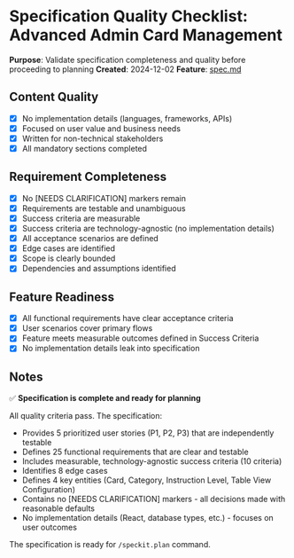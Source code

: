 # Specification Quality Checklist: Advanced Admin Card Management

**Purpose**: Validate specification completeness and quality before proceeding to planning
**Created**: 2024-12-02
**Feature**: [spec.md](../spec.md)

## Content Quality

- [x] No implementation details (languages, frameworks, APIs)
- [x] Focused on user value and business needs
- [x] Written for non-technical stakeholders
- [x] All mandatory sections completed

## Requirement Completeness

- [x] No [NEEDS CLARIFICATION] markers remain
- [x] Requirements are testable and unambiguous
- [x] Success criteria are measurable
- [x] Success criteria are technology-agnostic (no implementation details)
- [x] All acceptance scenarios are defined
- [x] Edge cases are identified
- [x] Scope is clearly bounded
- [x] Dependencies and assumptions identified

## Feature Readiness

- [x] All functional requirements have clear acceptance criteria
- [x] User scenarios cover primary flows
- [x] Feature meets measurable outcomes defined in Success Criteria
- [x] No implementation details leak into specification

## Notes

✅ **Specification is complete and ready for planning**

All quality criteria pass. The specification:
- Provides 5 prioritized user stories (P1, P2, P3) that are independently testable
- Defines 25 functional requirements that are clear and testable
- Includes measurable, technology-agnostic success criteria (10 criteria)
- Identifies 8 edge cases
- Defines 4 key entities (Card, Category, Instruction Level, Table View Configuration)
- Contains no [NEEDS CLARIFICATION] markers - all decisions made with reasonable defaults
- No implementation details (React, database types, etc.) - focuses on user outcomes

The specification is ready for `/speckit.plan` command.

